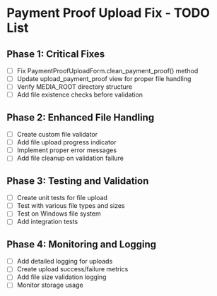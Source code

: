 # Payment Proof Upload Fix - TODO List

## Phase 1: Critical Fixes
- [ ] Fix PaymentProofUploadForm.clean_payment_proof() method
- [ ] Update upload_payment_proof view for proper file handling
- [ ] Verify MEDIA_ROOT directory structure
- [ ] Add file existence checks before validation

## Phase 2: Enhanced File Handling
- [ ] Create custom file validator
- [ ] Add file upload progress indicator
- [ ] Implement proper error messages
- [ ] Add file cleanup on validation failure

## Phase 3: Testing and Validation
- [ ] Create unit tests for file upload
- [ ] Test with various file types and sizes
- [ ] Test on Windows file system
- [ ] Add integration tests

## Phase 4: Monitoring and Logging
- [ ] Add detailed logging for uploads
- [ ] Create upload success/failure metrics
- [ ] Add file size validation logging
- [ ] Monitor storage usage
